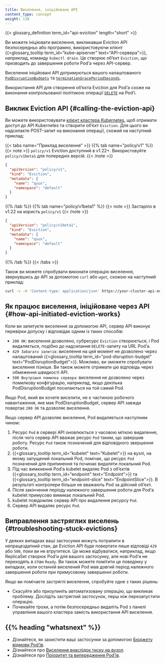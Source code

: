 ```yaml
---
title: Виселення, ініційоване API
content_type: concept
weight: 110
---
```


{{< glossary_definition term_id="api-eviction" length="short" >}} </br>

Ви можете ініціювати виселення, викликавши Eviction API безпосередньо або програмно,
використовуючи клієнт {{<glossary_tooltip term_id="kube-apiserver" text="API-сервера">}}, наприклад, команду `kubectl drain`. Це створює обʼєкт `Eviction`, що призводить до завершення роботи Podʼа через API-сервер.

Виселення ініційовані API дотримуються вашого налаштованого [`PodDisruptionBudgets`](/uk/docs/tasks/run-application/configure-pdb/) та [`terminationGracePeriodSeconds`](/uk/docs/concepts/workloads/pods/pod-lifecycle#pod-termination).

Використання API для створення обʼєкта Eviction для Podʼа схоже на виконання контрольованої політикою операції [`DELETE`](/uk/docs/reference/kubernetes-api/workload-resources/pod-v1/#delete-delete-a-pod) на Podʼі.

## Виклик Eviction API {#calling-the-eviction-api}

Ви можете використовувати [клієнт кластера Kubernetes](/uk/docs/tasks/administer-cluster/access-cluster-api/#programmatic-access-to-the-api), щоб отримати доступ до API Kubernetes та створити обʼєкт `Eviction`. Для цього ви надсилаєте POST-запит на виконання операції, схожий на наступний приклад:

{{< tabs name="Приклад виселення" >}}
{{% tab name="policy/v1" %}}
{{< note >}}
`policy/v1` Eviction доступний в v1.22+. Використовуйте `policy/v1beta1` для попередніх версій.
{{< /note >}}

```json
{
  "apiVersion": "policy/v1",
  "kind": "Eviction",
  "metadata": {
    "name": "quux",
    "namespace": "default"
  }
}
```

{{% /tab %}}
{{% tab name="policy/v1beta1" %}}
{{< note >}}
Застаріло в v1.22 на користь `policy/v1`
{{< /note >}}

```json
{
  "apiVersion": "policy/v1beta1",
  "kind": "Eviction",
  "metadata": {
    "name": "quux",
    "namespace": "default"
  }
}
```

{{% /tab %}}
{{< /tabs >}}

Також ви можете спробувати виконати операцію виселення, звернувшись до API за допомогою
`curl` або `wget`, схожою на наступний приклад:

```bash
curl -v -H 'Content-type: application/json' https://your-cluster-api-endpoint.example/api/v1/namespaces/default/pods/quux/eviction -d @eviction.json
```

## Як працює виселення, ініційоване через API {#how-api-initiated-eviction-works}

Коли ви запитуєте виселення за допомогою API, сервер API виконує перевірки допуску
і відповідає одним із таких способів:

* `200 ОК`: виселення дозволено, субресурс `Eviction` створюється, і Pod видаляється, подібно до надсилання `DELETE`-запиту на URL Podʼа.
* `429 Забагато запитів`: виселення на цей момент не дозволено через налаштований {{<glossary_tooltip term_id="pod-disruption-budget" text="PodDisruptionBudget">}}. Можливо, ви зможете спробувати виселення пізніше. Ви також можете отримати цю відповідь через обмеження швидкості API.
* `500 Внутрішня помилка сервера`: виселення не дозволено через помилкову конфігурацію, наприклад, якщо декілька PodDisruptionBudget посилаються на той самий Pod.

Якщо Pod, який ви хочете виселити, не є частиною робочого навантаження, яке має PodDisruptionBudget, сервер API завжди повертає `200 OK` та дозволяє виселення.

Якщо сервер API дозволяє виселення, Pod видаляється наступним чином:

1. Ресурс `Pod` в сервері API оновлюється з часовою міткою видалення, після чого сервер API вважає ресурс `Pod` таким, що завершив роботу. Ресурс `Pod` також позначений для відповідного звершення роботи.
2. {{<glossary_tooltip term_id="kubelet" text="Kubelet">}} на вузлі, на якому запущений локальний Pod, помічає, що ресурс `Pod` позначений для припинення та починає видаляти локальний Pod.
3. Під час вимкнення Podʼа kubelet видаляє Pod з обʼєктів {{<glossary_tooltip term_id="endpoint" text="Endpoint">}} та {{<glossary_tooltip term_id="endpoint-slice" text="EndpointSlice">}}. В результаті контролери більше не вважають Pod за дійсний обʼєкт.
4. Після закінчення періоду належного завершення роботи для Podʼа kubelet примусово вимикає локальний Pod.
5. kubelet повідомляє сервер API про видалення ресурсу `Pod`.
6. Сервер API видаляє ресурс `Pod`.

## Виправлення застряглих виселень {#troubleshooting-stuck-evictions}

У деяких випадках ваші застосунки можуть потрапити в непрацездатний стан, де Eviction API буде повертати лише відповіді `429` або `500`, поки ви не втрутитеся. Це може відбуватися, наприклад, якщо ReplicaSet створює Podʼи для вашого застосунку, але нові Podʼи не переходять в стан `Ready`. Ви також можете помітити це поведінку у випадках, коли останній виселений Pod мав довгий період належного завершення роботи при примусовому завершенні роботи.

Якщо ви помічаєте застряглі виселення, спробуйте одне з таких рішень:

* Скасуйте або призупиніть автоматизовану операцію, що викликає проблему. Дослідіть застряглий застосунок, перш ніж перезапустити операцію.
* Почекайте трохи, а потім безпосередньо видаліть Pod з панелі управління вашого кластера замість використання API виселення.

## {{% heading "whatsnext" %}}

* Дізнайтеся, як захистити ваші застосунки за допомогою [Бюджету відмови Podʼів](/uk/docs/tasks/run-application/configure-pdb/).
* Дізнайтеся про [Виселення внаслідок тиску на вузол](/uk/docs/concepts/scheduling-eviction/node-pressure-eviction/).
* Дізнайтеся про [Пріоритет та випередження Podʼів](/uk/docs/concepts/scheduling-eviction/pod-priority-preemption/).
